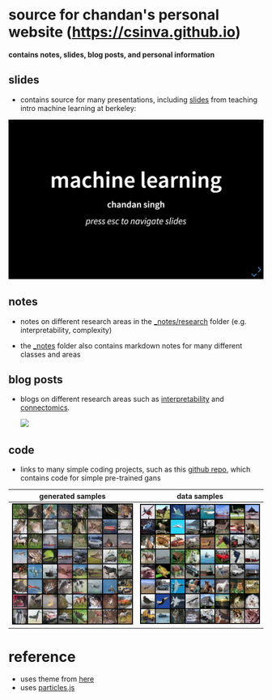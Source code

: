 # source for chandan's personal website (https://csinva.github.io)

**contains notes, slides, blog posts, and personal information**

## slides

- contains source for many presentations, including [slides](https://csinva.github.io/pres/189/#/) from teaching intro machine learning at berkeley:

![](assets/img/pres_demo.gif)



## notes

- notes on different research areas in the [_notes/research](_notes/research) folder (e.g. interpretability, complexity)

- the [_notes](_notes) folder also contains markdown notes for many different classes and areas



## blog posts

- blogs on different research areas such as [interpretability](https://csinva.github.io/notes/blog/interpretability) and [connectomics](https://csinva.github.io/notes/blog/connectomics).

  ![](assets/img/400by31Normalized.gif)



## code

- links to many simple coding projects, such as this [github repo](https://github.com/csinva/pytorch_gan_pretrained), which contains code for simple pre-trained gans

| generated samples                                            | data samples     |
| ------------------------------------------------------------ | ----------------------------------------------------- |
| ![fake_images-300](assets/img/samples/fake_samples_epoch_199.png) | ![real_images](assets/img/samples/real_samples.png) |



# reference

- uses theme from [here](http://kirbyt.github.io/timeline-jekyll-theme)
- uses [particles.js](https://vincentgarreau.com/particles.js/)
